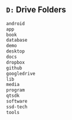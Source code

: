 ## ` D: ` Drive Folders
```sh
android
app
book
database
demo
desktop
docs
dropbox
github
googledrive
lib
media
program
qtsdk
software
ssd-tech
tools
```
